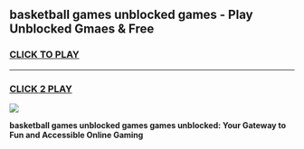 
## basketball games unblocked games - Play Unblocked Gmaes & Free
<h3>
<a href="https://news.freeplayer.one?title=basketball_games_unblocked_games&ref=16F">CLICK TO PLAY</a></h3>
<hr>

<h3>
<a href="https://news.freeplayer.one?title=basketball_games_unblocked_games&ref=16F">CLICK 2 PLAY</a>
  
</h3>

<a href="https://news.freeplayer.one?title=basketball_games_unblocked_games&ref=16F/"><img src="https://clearcache.store/games.png"></a>


**basketball games unblocked games games unblocked: Your Gateway to Fun and Accessible Online Gaming**
